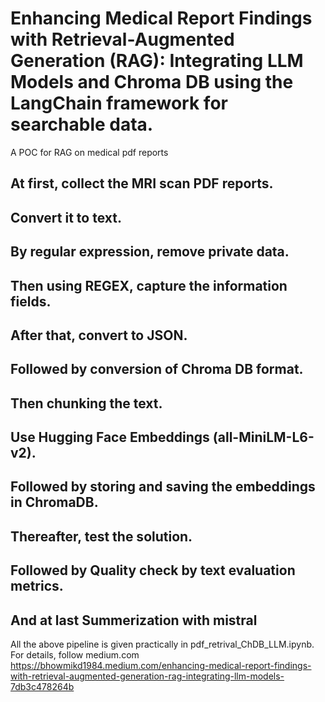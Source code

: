 # Enhancing Medical Report Findings with Retrieval-Augmented Generation (RAG): Integrating LLM Models and Chroma DB using the LangChain framework for searchable data.
A POC for RAG on medical pdf reports

## At first, collect the MRI scan PDF reports.
## Convert it to text.
## By regular expression, remove private data.
## Then using REGEX, capture the information fields.
## After that, convert to JSON.
## Followed by conversion of Chroma DB format.
## Then chunking the text.
## Use Hugging Face Embeddings (all-MiniLM-L6-v2).
## Followed by storing and saving the embeddings in ChromaDB.
## Thereafter, test the solution. 
## Followed by Quality check by text evaluation metrics.
## And at last Summerization with mistral

All the above pipeline is given practically in pdf_retrival_ChDB_LLM.ipynb.
For details, follow medium.com
https://bhowmikd1984.medium.com/enhancing-medical-report-findings-with-retrieval-augmented-generation-rag-integrating-llm-models-7db3c478264b

